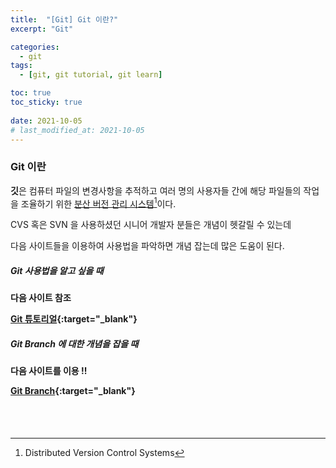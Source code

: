 ```yaml
---
title:  "[Git] Git 이란?" 
excerpt: "Git"

categories:
  - git
tags:
  - [git, git tutorial, git learn]

toc: true
toc_sticky: true
 
date: 2021-10-05
# last_modified_at: 2021-10-05
---
```


### Git 이란

**깃**은 컴퓨터 파일의 변경사항을 추적하고 여러 명의 사용자들 간에 해당 파일들의 작업을 조율하기 위한 <u>분산 버전 관리 시스템</u>[^1]이다.

CVS 혹은 SVN 을 사용하셨던 시니어 개발자 분들은 개념이 헷갈릴 수 있는데

다음 사이트들을 이용하여 사용법을 파악하면 개념 잡는데 많은 도움이 된다.



##### Git 사용법을 알고 싶을 때
<h4>
다음 사이트 참조

[Git 튜토리얼](https://backlog.com/git-tutorial/kr/){:target="_blank"}
</h4>


##### Git Branch 에 대한 개념을 잡을 때
<h4>
다음 사이트를 이용 !!

[Git Branch](https://learngitbranching.js.org/?locale=ko){:target="_blank"}
</h4>
  
<br>

[^1]: Distributed Version Control Systems

<br>
